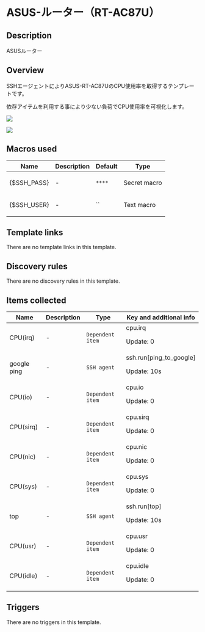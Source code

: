 # ASUS-ルーター（RT-AC87U）

## Description

ASUSルーター

## Overview

SSHエージェントによりASUS-RT-AC87UのCPU使用率を取得するテンプレートです。


依存アイテムを利用する事により少ない負荷でCPU使用率を可視化します。


![](https://qiita-image-store.s3.ap-northeast-1.amazonaws.com/0/102020/e9df31db-0a99-79b5-3540-683dd017bc66.png)


![](https://qiita-image-store.s3.ap-northeast-1.amazonaws.com/0/102020/7088100c-ea7d-774c-0e59-f4d6a7713971.png)



## Macros used

|Name|Description|Default|Type|
|----|-----------|-------|----|
|{$SSH_PASS}|<p>-</p>|`****`|Secret macro|
|{$SSH_USER}|<p>-</p>|``|Text macro|
## Template links

There are no template links in this template.

## Discovery rules

There are no discovery rules in this template.

## Items collected

|Name|Description|Type|Key and additional info|
|----|-----------|----|----|
|CPU(irq)|<p>-</p>|`Dependent item`|cpu.irq<p>Update: 0</p>|
|google ping|<p>-</p>|`SSH agent`|ssh.run[ping_to_google]<p>Update: 10s</p>|
|CPU(io)|<p>-</p>|`Dependent item`|cpu.io<p>Update: 0</p>|
|CPU(sirq)|<p>-</p>|`Dependent item`|cpu.sirq<p>Update: 0</p>|
|CPU(nic)|<p>-</p>|`Dependent item`|cpu.nic<p>Update: 0</p>|
|CPU(sys)|<p>-</p>|`Dependent item`|cpu.sys<p>Update: 0</p>|
|top|<p>-</p>|`SSH agent`|ssh.run[top]<p>Update: 10s</p>|
|CPU(usr)|<p>-</p>|`Dependent item`|cpu.usr<p>Update: 0</p>|
|CPU(idle)|<p>-</p>|`Dependent item`|cpu.idle<p>Update: 0</p>|
## Triggers

There are no triggers in this template.

